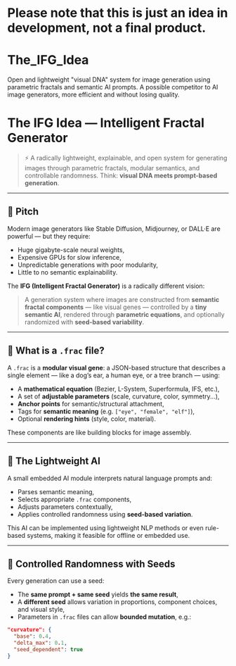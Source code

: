 # Please note that this is just an idea in development, not a final product.

# The_IFG_Idea
Open and lightweight "visual DNA" system for image generation using parametric fractals and semantic AI prompts. A possible competitor to AI image generators, more efficient and without losing quality.

# The IFG Idea — Intelligent Fractal Generator

> ⚡ A radically lightweight, explainable, and open system for generating images through parametric fractals, modular semantics, and controllable randomness. Think: **visual DNA meets prompt-based generation**.

---

## 🎯 Pitch

Modern image generators like Stable Diffusion, Midjourney, or DALL·E are powerful — but they require:

- Huge gigabyte-scale neural weights,
- Expensive GPUs for slow inference,
- Unpredictable generations with poor modularity,
- Little to no semantic explainability.

The **IFG (Intelligent Fractal Generator)** is a radically different vision:

> A generation system where images are constructed from **semantic fractal components** — like visual genes — controlled by a **tiny semantic AI**, rendered through **parametric equations**, and optionally randomized with **seed-based variability**.

---

## 🧬 What is a `.frac` file?

A `.frac` is a **modular visual gene**: a JSON-based structure that describes a single element — like a dog’s ear, a human eye, or a tree branch — using:

- A **mathematical equation** (Bezier, L-System, Superformula, IFS, etc.),
- A set of **adjustable parameters** (scale, curvature, color, symmetry...),
- **Anchor points** for semantic/structural attachment,
- Tags for **semantic meaning** (e.g. `["eye", "female", "elf"]`),
- Optional **rendering hints** (style, color, material).

These components are like building blocks for image assembly.

---

## 🧠 The Lightweight AI

A small embedded AI module interprets natural language prompts and:

- Parses semantic meaning,
- Selects appropriate `.frac` components,
- Adjusts parameters contextually,
- Applies controlled randomness using **seed-based variation**.

This AI can be implemented using lightweight NLP methods or even rule-based systems, making it feasible for offline or embedded use.

---

## 🧪 Controlled Randomness with Seeds

Every generation can use a seed:

- The **same prompt + same seed** yields **the same result**,
- A **different seed** allows variation in proportions, component choices, and visual style,
- Parameters in `.frac` files can allow **bounded mutation**, e.g.:

```json
"curvature": {
  "base": 0.4,
  "delta_max": 0.1,
  "seed_dependent": true
}
